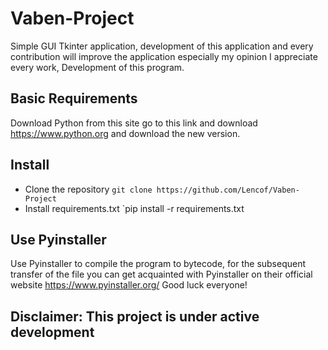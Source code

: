 # Vaben-Project

Simple GUI Tkinter application, 
development of this 
application and every contribution 
will improve the application 
especially my opinion 
I appreciate every work, 
Development of this program.

## Basic Requirements
Download Python from this site go to this link and download https://www.python.org and download the new version.


## Install
- Clone the repository `git clone https://github.com/Lencof/Vaben-Project`
- Install requirements.txt `pip install -r requirements.txt


## Use Pyinstaller
Use Pyinstaller to compile the program to bytecode, for the subsequent transfer of the file you can get acquainted with Pyinstaller on their official website https://www.pyinstaller.org/ Good luck everyone!


## Disclaimer: This project is under active development
